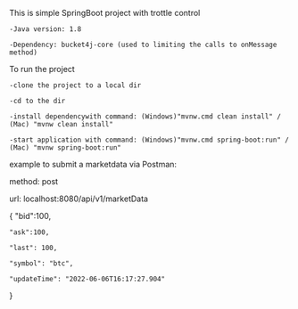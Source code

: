 This is simple SpringBoot project with trottle control

    -Java version: 1.8
    
    -Dependency: bucket4j-core (used to limiting the calls to onMessage method)
    
To run the project

    -clone the project to a local dir
    
    -cd to the dir
    
    -install dependencywith command: (Windows)"mvnw.cmd clean install" / (Mac) "mvnw clean install"
    
    -start application with command: (Windows)"mvnw.cmd spring-boot:run" / (Mac) "mvnw spring-boot:run" 
    

example to submit a marketdata via Postman:

method: post

url: localhost:8080/api/v1/marketData

{
    "bid":100,
    
    "ask":100,
    
    "last": 100,
    
    "symbol": "btc",
    
    "updateTime": "2022-06-06T16:17:27.904"
    
}

